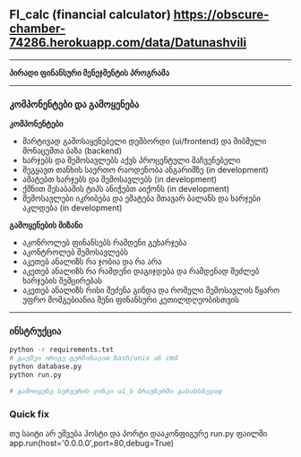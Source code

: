 

## FI_calc (financial calculator) https://obscure-chamber-74286.herokuapp.com/data/Datunashvili
----
**პირადი ფინანსური მენეჯმენტის პროგრამა**

----
### კომპონენტები და გამოყენება
**კომპონენტები**
* მარტივად გამოსაყენებელი დეშბორდი (ui/frontend) და მიბმული მონაცემთა ბაზა (backend)
* ხარჯებს  და შემოსავლებს აქვს პროცენტული მაჩვენებელი 
* შეგყავთ თანხის საერთო რაოდენობა ანგარიშზე (in development)
* ამატებთ ხარჯებს და შემოსავლებს (in development)
* ქმნით შესაბამის ტიპს ანიჭებთ აიქონს (in development)
* შემოსავლები იკრიბება და ემატება მთავარ ბალანს და ხარჯები აკლდება (in development)


**გამოყენების მიზანი**
* აკონროლებ ფინანსებს რამდენი გეხარჯება
* აკონტროლებ შემოსავლებს 
* აკეთებ ანალიზს რა ჯობია და რა არა
* აკეთებ ანალიზს რა რამდენი დაგიჯდება და რამდენად შეძლებ ხარჯების შემცირებას
* აკეთებ ანალიზს რისი შეძენა გინდა და რომელი შემოსავლის წყარო უფრო მომგებიანია შენი ფინანსური კეთილდღეობისთვის

----
### ინსტრუქცია

```bash
python -r requirements.txt
# გაუშვი ორივე ტერმინალით bash/unix ან cmd 
python database.py
python run.py

# გამოიყენე სერვერის ლინკი ui_ს ბრაუზერში გასახსნელად
```

### Quick fix
თუ საიტი არ ეშვება ჰოსტი და პორტი დააკონფიგურე run.py ფაილში
app.run(host='0.0.0.0',port=80,debug=True) 


